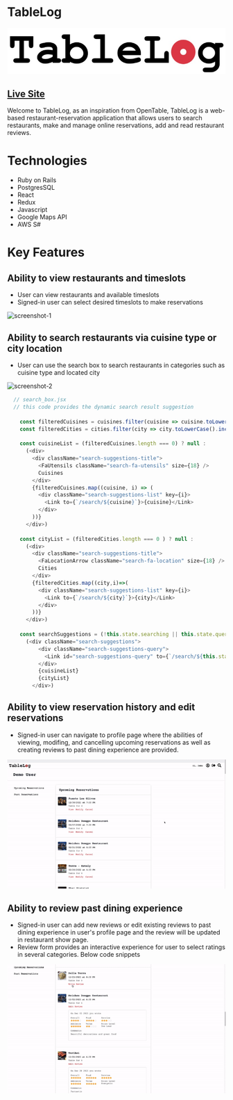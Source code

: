 # TableLog

![logo](app/assets/images/tablelog-logo-3.jpg)

## [Live Site](https://tablelog.herokuapp.com/)

Welcome to TableLog, as an inspiration from OpenTable, TableLog is a web-based restaurant-reservation application that allows users to search restaurants, make and manage online reservations, add and read restaurant reviews.

# Technologies
* Ruby on Rails
* PostgresSQL
* React
* Redux
* Javascript
* Google Maps API
* AWS S#

# Key Features

## Ability to view restaurants and timeslots
* User can view restaurants and available timeslots
* Signed-in user can select desired timeslots to make reservations

![screenshot-1](app/assets/images/tablelog-preview-1.gif)

## Ability to search restaurants via cuisine type or city location
* User can use the search box to search restaurants in categories such as cuisine type and located city

![screenshot-2](app/assets/images/tablelog-preview-2.gif)

```javascript
  // search_box.jsx
  // this code provides the dynamic search result suggestion

    const filteredCuisines = cuisines.filter(cuisine => cuisine.toLowerCase().includes(this.state.query))
    const filteredCities = cities.filter(city => city.toLowerCase().includes(this.state.query))

    const cuisineList = (filteredCuisines.length === 0) ? null :
      (<div>
        <div className="search-suggestions-title">
          <FaUtensils className="search-fa-utensils" size={18} />
          Cuisines
        </div>
        {filteredCuisines.map((cuisine, i) => (
          <div className="search-suggestions-list" key={i}>
            <Link to={`/search/${cuisine}`}>{cuisine}</Link>
          </div>
        ))}
      </div>)

    const cityList = (filteredCities.length === 0 ) ? null : 
      (<div>
        <div className="search-suggestions-title">
          <FaLocationArrow className="search-fa-location" size={18} />
          Cities
        </div>
        {filteredCities.map((city,i)=>(
          <div className="search-suggestions-list" key={i}>
            <Link to={`/search/${city}`}>{city}</Link>
          </div>
        ))}
      </div>)

    const searchSuggestions = (!this.state.searching || this.state.query === "") ? null :
      (<div className="search-suggestions">
          <div className="search-suggestions-query">
            <Link id="search-suggestions-query" to={`/search/${this.state.query}`}>Search: "{this.state.query}"</Link>
          </div>
          {cuisineList}
          {cityList}
        </div>)
```


## Ability to view reservation history and edit reservations
* Signed-in user can navigate to profile page where the abilities of viewing, modifing, and cancelling upcoming reservations as well as creating reviews to past dining experience are provided.

![screenshot-3](app/assets/images/tablelog-preview-3.gif)

## Ability to review past dining experience
* Signed-in user can add new reviews or edit existing reviews to past dining experience in user's profile page and the review will be updated in restaurant show page.
* Review form provides an interactive experience for user to select ratings in several categories. Below code snippets 

![screenshot-4](app/assets/images/tablelog-preview-4.gif)

